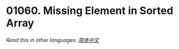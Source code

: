 # 01060. Missing Element in Sorted Array

  _Read this in other languages:_
    [_简体中文_](README.zh-CN.md)

